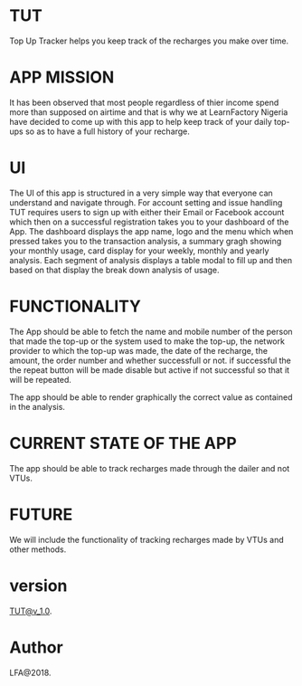 # TUT

Top Up Tracker helps you keep track of the recharges you make over time.

# APP MISSION

It has been observed that most people regardless of thier income spend more than supposed on airtime and that is why we at LearnFactory Nigeria have decided to come up with this app to help keep track of your daily top-ups so as to have a full history of your recharge.

# UI

The UI of this app is structured in a very simple way that everyone can understand and navigate through. For account setting and issue handling TUT requires users to sign up with either their Email or Facebook account which then on a successful registration takes you to your dashboard of the App. The dashboard displays the app name, logo and the menu which when pressed takes you to the transaction analysis, a summary gragh showing your monthly usage, card display for your weekly, monthly and yearly analysis. Each segment of analysis displays a table modal to fill up and then based on that display the break down analysis of usage.

# FUNCTIONALITY

The  App should be able to fetch the name and mobile number of the person that made the top-up or the system used to make the top-up, the network provider to which the top-up was made, the date of the recharge, the amount, the order number and whether successfull or not. if successful the the repeat button will be made disable but active if not successful so that it will be repeated.

The app should be able to render graphically the correct value as contained in the analysis.

# CURRENT STATE OF THE APP

The app should be able to track recharges made through the dailer and not VTUs.

# FUTURE

We will include the functionality of tracking recharges made by VTUs and other methods.

# version

TUT@v_1.0.

# Author

LFA@2018.

